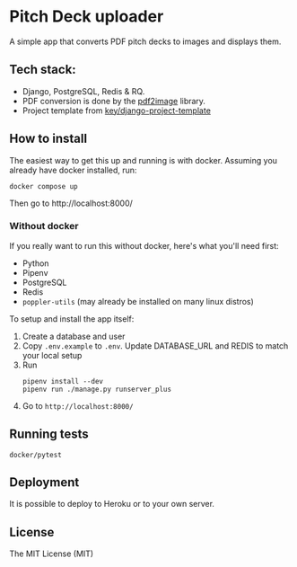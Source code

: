 # Pitch Deck uploader

A simple app that converts PDF pitch decks to images and displays them.

## Tech stack:

- Django, PostgreSQL, Redis & RQ.
- PDF conversion is done by the [pdf2image](https://github.com/Belval/pdf2image) library.
- Project template from [key/django-project-template](https://github.com/key/django-project-template)

## How to install

The easiest way to get this up and running is with docker. Assuming you already have docker installed, run:

```
docker compose up
```

Then go to http://localhost:8000/

### Without docker

If you really want to run this without docker, here's what you'll need first:

- Python
- Pipenv
- PostgreSQL
- Redis
- `poppler-utils` (may already be installed on many linux distros)

To setup and install the app itself:

1. Create a database and user
2. Copy `.env.example` to `.env`. Update DATABASE_URL and REDIS to match your local setup
3. Run
    ```
    pipenv install --dev
    pipenv run ./manage.py runserver_plus
    ```
4. Go to `http://localhost:8000/`

## Running tests

```
docker/pytest
```

## Deployment

It is possible to deploy to Heroku or to your own server.

## License

The MIT License (MIT)
